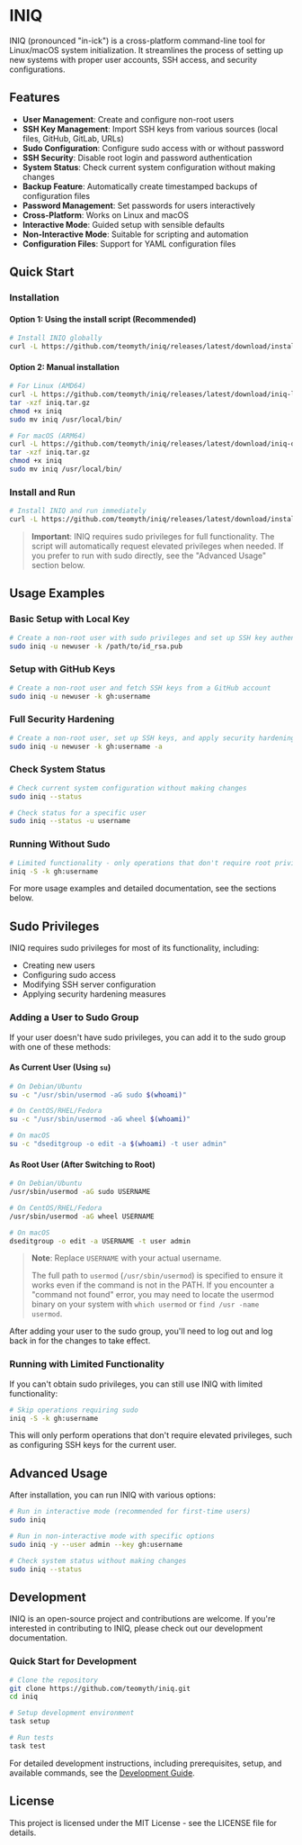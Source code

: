 # INIQ

INIQ (pronounced "in-ick") is a cross-platform command-line tool for Linux/macOS system initialization. It streamlines the process of setting up new systems with proper user accounts, SSH access, and security configurations.

## Features

- **User Management**: Create and configure non-root users
- **SSH Key Management**: Import SSH keys from various sources (local files, GitHub, GitLab, URLs)
- **Sudo Configuration**: Configure sudo access with or without password
- **SSH Security**: Disable root login and password authentication
- **System Status**: Check current system configuration without making changes
- **Backup Feature**: Automatically create timestamped backups of configuration files
- **Password Management**: Set passwords for users interactively
- **Cross-Platform**: Works on Linux and macOS
- **Interactive Mode**: Guided setup with sensible defaults
- **Non-Interactive Mode**: Suitable for scripting and automation
- **Configuration Files**: Support for YAML configuration files

## Quick Start

### Installation

#### Option 1: Using the install script (Recommended)

```bash
# Install INIQ globally
curl -L https://github.com/teomyth/iniq/releases/latest/download/install.sh | sudo bash
```

#### Option 2: Manual installation

```bash
# For Linux (AMD64)
curl -L https://github.com/teomyth/iniq/releases/latest/download/iniq-linux-amd64.tar.gz -o iniq.tar.gz
tar -xzf iniq.tar.gz
chmod +x iniq
sudo mv iniq /usr/local/bin/

# For macOS (ARM64)
curl -L https://github.com/teomyth/iniq/releases/latest/download/iniq-darwin-arm64.tar.gz -o iniq.tar.gz
tar -xzf iniq.tar.gz
chmod +x iniq
sudo mv iniq /usr/local/bin/
```

### Install and Run

```bash
# Install INIQ and run immediately
curl -L https://github.com/teomyth/iniq/releases/latest/download/install.sh | sudo bash && sudo iniq
```

> **Important**: INIQ requires sudo privileges for full functionality. The script will automatically request elevated privileges when needed. If you prefer to run with sudo directly, see the "Advanced Usage" section below.

## Usage Examples

### Basic Setup with Local Key

```bash
# Create a non-root user with sudo privileges and set up SSH key authentication
sudo iniq -u newuser -k /path/to/id_rsa.pub
```

### Setup with GitHub Keys

```bash
# Create a non-root user and fetch SSH keys from a GitHub account
sudo iniq -u newuser -k gh:username
```

### Full Security Hardening

```bash
# Create a non-root user, set up SSH keys, and apply security hardening
sudo iniq -u newuser -k gh:username -a
```

### Check System Status

```bash
# Check current system configuration without making changes
sudo iniq --status

# Check status for a specific user
sudo iniq --status -u username
```

### Running Without Sudo

```bash
# Limited functionality - only operations that don't require root privileges
iniq -S -k gh:username
```

For more usage examples and detailed documentation, see the sections below.

## Sudo Privileges

INIQ requires sudo privileges for most of its functionality, including:

- Creating new users
- Configuring sudo access
- Modifying SSH server configuration
- Applying security hardening measures

### Adding a User to Sudo Group

If your user doesn't have sudo privileges, you can add it to the sudo group with one of these methods:

#### As Current User (Using `su`)

```bash
# On Debian/Ubuntu
su -c "/usr/sbin/usermod -aG sudo $(whoami)"

# On CentOS/RHEL/Fedora
su -c "/usr/sbin/usermod -aG wheel $(whoami)"

# On macOS
su -c "dseditgroup -o edit -a $(whoami) -t user admin"
```

#### As Root User (After Switching to Root)

```bash
# On Debian/Ubuntu
/usr/sbin/usermod -aG sudo USERNAME

# On CentOS/RHEL/Fedora
/usr/sbin/usermod -aG wheel USERNAME

# On macOS
dseditgroup -o edit -a USERNAME -t user admin
```

> **Note**: Replace `USERNAME` with your actual username.
>
> The full path to `usermod` (`/usr/sbin/usermod`) is specified to ensure it works even if the command is not in the PATH. If you encounter a "command not found" error, you may need to locate the usermod binary on your system with `which usermod` or `find /usr -name usermod`.

After adding your user to the sudo group, you'll need to log out and log back in for the changes to take effect.

### Running with Limited Functionality

If you can't obtain sudo privileges, you can still use INIQ with limited functionality:

```bash
# Skip operations requiring sudo
iniq -S -k gh:username
```

This will only perform operations that don't require elevated privileges, such as configuring SSH keys for the current user.

## Advanced Usage

After installation, you can run INIQ with various options:

```bash
# Run in interactive mode (recommended for first-time users)
sudo iniq

# Run in non-interactive mode with specific options
sudo iniq -y --user admin --key gh:username

# Check system status without making changes
sudo iniq --status
```

## Development

INIQ is an open-source project and contributions are welcome. If you're interested in contributing to INIQ, please check out our development documentation.

### Quick Start for Development

```bash
# Clone the repository
git clone https://github.com/teomyth/iniq.git
cd iniq

# Setup development environment
task setup

# Run tests
task test
```

For detailed development instructions, including prerequisites, setup, and available commands, see the [Development Guide](DEVELOPMENT.md).

## License

This project is licensed under the MIT License - see the LICENSE file for details.

